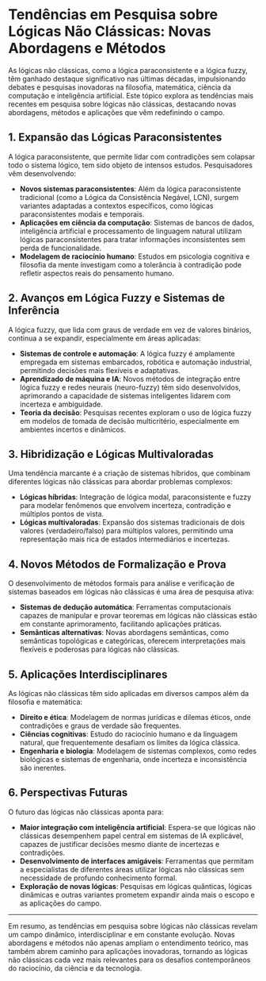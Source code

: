 # Tendências em Pesquisa sobre Lógicas Não Clássicas: Novas Abordagens e Métodos

As lógicas não clássicas, como a lógica paraconsistente e a lógica fuzzy, têm ganhado destaque significativo nas últimas décadas, impulsionando debates e pesquisas inovadoras na filosofia, matemática, ciência da computação e inteligência artificial. Este tópico explora as tendências mais recentes em pesquisa sobre lógicas não clássicas, destacando novas abordagens, métodos e aplicações que vêm redefinindo o campo.

## 1. Expansão das Lógicas Paraconsistentes

A lógica paraconsistente, que permite lidar com contradições sem colapsar todo o sistema lógico, tem sido objeto de intensos estudos. Pesquisadores vêm desenvolvendo:

- **Novos sistemas paraconsistentes**: Além da lógica paraconsistente tradicional (como a Lógica da Consistência Negável, LCN), surgem variantes adaptadas a contextos específicos, como lógicas paraconsistentes modais e temporais.
- **Aplicações em ciência da computação**: Sistemas de bancos de dados, inteligência artificial e processamento de linguagem natural utilizam lógicas paraconsistentes para tratar informações inconsistentes sem perda de funcionalidade.
- **Modelagem de raciocínio humano**: Estudos em psicologia cognitiva e filosofia da mente investigam como a tolerância à contradição pode refletir aspectos reais do pensamento humano.

## 2. Avanços em Lógica Fuzzy e Sistemas de Inferência

A lógica fuzzy, que lida com graus de verdade em vez de valores binários, continua a se expandir, especialmente em áreas aplicadas:

- **Sistemas de controle e automação**: A lógica fuzzy é amplamente empregada em sistemas embarcados, robótica e automação industrial, permitindo decisões mais flexíveis e adaptativas.
- **Aprendizado de máquina e IA**: Novos métodos de integração entre lógica fuzzy e redes neurais (neuro-fuzzy) têm sido desenvolvidos, aprimorando a capacidade de sistemas inteligentes lidarem com incerteza e ambiguidade.
- **Teoria da decisão**: Pesquisas recentes exploram o uso de lógica fuzzy em modelos de tomada de decisão multicritério, especialmente em ambientes incertos e dinâmicos.

## 3. Hibridização e Lógicas Multivaloradas

Uma tendência marcante é a criação de sistemas híbridos, que combinam diferentes lógicas não clássicas para abordar problemas complexos:

- **Lógicas híbridas**: Integração de lógica modal, paraconsistente e fuzzy para modelar fenômenos que envolvem incerteza, contradição e múltiplos pontos de vista.
- **Lógicas multivaloradas**: Expansão dos sistemas tradicionais de dois valores (verdadeiro/falso) para múltiplos valores, permitindo uma representação mais rica de estados intermediários e incertezas.

## 4. Novos Métodos de Formalização e Prova

O desenvolvimento de métodos formais para análise e verificação de sistemas baseados em lógicas não clássicas é uma área de pesquisa ativa:

- **Sistemas de dedução automática**: Ferramentas computacionais capazes de manipular e provar teoremas em lógicas não clássicas estão em constante aprimoramento, facilitando aplicações práticas.
- **Semânticas alternativas**: Novas abordagens semânticas, como semânticas topológicas e categóricas, oferecem interpretações mais flexíveis e poderosas para lógicas não clássicas.

## 5. Aplicações Interdisciplinares

As lógicas não clássicas têm sido aplicadas em diversos campos além da filosofia e matemática:

- **Direito e ética**: Modelagem de normas jurídicas e dilemas éticos, onde contradições e graus de verdade são frequentes.
- **Ciências cognitivas**: Estudo do raciocínio humano e da linguagem natural, que frequentemente desafiam os limites da lógica clássica.
- **Engenharia e biologia**: Modelagem de sistemas complexos, como redes biológicas e sistemas de engenharia, onde incerteza e inconsistência são inerentes.

## 6. Perspectivas Futuras

O futuro das lógicas não clássicas aponta para:

- **Maior integração com inteligência artificial**: Espera-se que lógicas não clássicas desempenhem papel central em sistemas de IA explicável, capazes de justificar decisões mesmo diante de incertezas e contradições.
- **Desenvolvimento de interfaces amigáveis**: Ferramentas que permitam a especialistas de diferentes áreas utilizar lógicas não clássicas sem necessidade de profundo conhecimento formal.
- **Exploração de novas lógicas**: Pesquisas em lógicas quânticas, lógicas dinâmicas e outras variantes prometem expandir ainda mais o escopo e as aplicações do campo.

---

Em resumo, as tendências em pesquisa sobre lógicas não clássicas revelam um campo dinâmico, interdisciplinar e em constante evolução. Novas abordagens e métodos não apenas ampliam o entendimento teórico, mas também abrem caminho para aplicações inovadoras, tornando as lógicas não clássicas cada vez mais relevantes para os desafios contemporâneos do raciocínio, da ciência e da tecnologia.